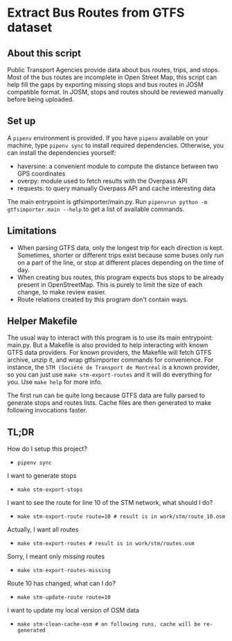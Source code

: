 # Extract Bus Routes from GTFS dataset


## About this script

Public Transport Agencies provide data about bus routes, trips, and stops. Most
of the bus routes are incomplete in Open Street Map, this script can help fill
the gaps by exporting missing stops and bus routes in JOSM compatible format.
In JOSM, stops and routes should be reviewed manually before being uploaded.

## Set up

A `pipenv` environment is provided. If you have `pipenv` available on your
machine, type `pipenv sync` to install required dependencies. Otherwise, you can
install the dependencies yourself:
- haversine: a convenient module to compute the distance between two GPS
  coordinates
- overpy: module used to fetch results with the Overpass API
- requests: to query manually Overpass API and cache interesting data

The main entrypoint is gtfsimporter/main.py. Run `pipenvrun python -m
gtfsimporter.main --help` to get a list of available commands.

## Limitations

- When parsing GTFS data, only the longest trip for each direction is kept.
  Sometimes, shorter or different trips exist because some buses only run on a
  part of the line, or stop at different places depending on the time of day.
- When creating bus routes, this program expects bus stops to be already present
  in OpenStreetMap. This is purely to limit the size of each change, to make
  review easier.
- Route relations created by this program don't contain ways.

## Helper Makefile

The usual way to interact with this program is to use its main entrypoint:
main.py. But a Makefile is also provided to help interacting with known GTFS
data providers. For known providers, the Makefile will fetch GTFS archive, unzip
it, and wrap gtfsimporter commands for convenience. For instance, the `STM
(Société de Transport de Montréal` is a known provider, so you can just use
`make stm-export-routes` and it will do everything for you. Use `make help` for
more info.

The first run can be quite long because GTFS data are fully parsed to generate
stops and routes lists. Cache files are then generated to make following
invocations faster.

## TL;DR

How do I setup this project?
- `pipenv sync`

I want to generate stops
- `make stm-export-stops`

I want to see the route for line 10 of the STM network, what should I do?
- `make stm-export-route route=10 # result is in work/stm/route_10.osm`

Actually, I want all routes
- `make stm-export-routes # result is in work/stm/routes.osm`

Sorry, I meant only *missing* routes
- `make stm-export-routes-missing`

Route 10 has changed, what can I do?
- `make stm-update-route route=10`

I want to update my local version of OSM data
- `make stm-clean-cache-osm # on following runs, cache will be re-generated`
